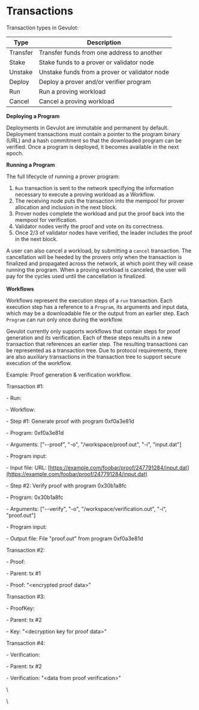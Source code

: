 # Transactions

Transaction types in Gevulot:

| Type     | Description                                   |
| -------- | --------------------------------------------- |
| Transfer | Transfer funds from one address to another    |
| Stake    | Stake funds to a prover or validator node     |
| Unstake  | Unstake funds from a prover or validator node |
| Deploy   | Deploy a prover and/or verifier program       |
| Run      | Run a proving workload                        |
| Cancel   | Cancel a proving workload                     |

**Deploying a Program**

Deployments in Gevulot are immutable and permanent by default. Deployment transactions must contain a pointer to the program binary (URL) and a hash commitment so that the downloaded program can be verified. Once a program is deployed, it becomes available in the next epoch.

**Running a Program**

The full lifecycle of running a prover program:

1. `Run` transaction is sent to the network specifying the information necessary to execute a proving workload as a Workflow.
2. The receiving node puts the transaction into the mempool for prover allocation and inclusion in the next block.
3. Prover nodes complete the workload and put the proof back into the mempool for verification.
4. Validator nodes verify the proof and vote on its correctness.
5. Once 2/3 of validator nodes have verified, the leader includes the proof in the next block.

A user can also cancel a workload, by submitting a `cancel` transaction. The cancellation will be heeded by the provers only when the transaction is finalized and propagated across the network, at which point they will cease running the program. When a proving workload is canceled, the user will pay for the cycles used until the cancellation is finalized.\
\
**Workflows**

Workflows represent the execution steps of a `run` transaction. Each execution step has a reference to a `Program`, its arguments and input data, which may be a downloadable file or the output from an earlier step. Each `Program` can run only once during the workflow.

Gevulot currently only supports workflows that contain steps for proof generation and its verification. Each of these steps results in a new transaction that references an earlier step. The resulting transactions can be represented as a transaction tree. Due to protocol requirements, there are also auxiliary transactions in the transaction tree to support secure execution of the workflow.

Example: Proof generation & verification workflow.

Transaction #1:

&#x20; \- Run:

&#x20;   \- Workflow:

&#x20;     \- Step #1: Generate proof with program 0xf0a3e81d

&#x20;       \- Program: 0xf0a3e81d

&#x20;       \- Arguments: \["--proof", "-o", "/workspace/proof.out", "-i", "input.dat"]

&#x20;       \- Program input:

&#x20;         \- Input file: URL: [https://example.com/foobar/proof/247791284/input.dat](https://example.com/foobar/proof/247791284/input.dat)

&#x20;     \- Step #2: Verify proof with program 0x30b1a8fc

&#x20;       \- Program: 0x30b1a8fc

&#x20;       \- Arguments: \["--verify", "-o", "/workspace/verification.out", "-i", "proof.out"]

&#x20;       \- Program input:

&#x20;         \- Output file: File "proof.out" from program 0xf0a3e81d

Transaction #2:

&#x20; \- Proof:

&#x20;   \- Parent: tx #1

&#x20;   \- Proof: "\<encrypted proof data>"

Transaction #3:

&#x20; \- ProofKey:

&#x20;   \- Parent: tx #2

&#x20;   \- Key: "\<decryption key for proof data>"

Transaction #4:

&#x20; \- Verification:

&#x20;   \- Parent: tx #2

&#x20;   \- Verification: "\<data from proof verification>"

\


\
